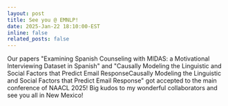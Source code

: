 ```yaml
---
layout: post
title: See you @ EMNLP! 
date: 2025-Jan-22 18:10:00-EST
inline: false
related_posts: false
---
```

Our papers "Examining Spanish Counseling with MIDAS: a Motivational Interviewing Dataset in Spanish" and "Causally Modeling the Linguistic and Social Factors that Predict Email ResponseCausally Modeling the Linguistic and Social Factors that Predict Email Response" got accepted to the main conference of NAACL 2025! Big kudos to my wonderful collaborators and see you all in New Mexico!   
   